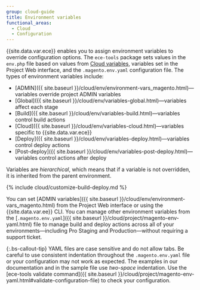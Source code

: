 ```yaml
---
group: cloud-guide
title: Environment variables
functional_areas:
  - Cloud
  - Configuration
---
```


{{site.data.var.ece}} enables you to assign environment variables to override configuration options. The `ece-tools` package sets values in the `env.php` file based on values from [Cloud variables]({{site.baseurl}}/cloud/env/variables-cloud.html), variables set in the Project Web interface, and the `.magento.env.yaml` configuration file. The types of environment variables include:

-  [ADMIN]({{ site.baseurl }}/cloud/env/environment-vars_magento.html)—variables override project ADMIN variables
-  [Global]({{ site.baseurl }}/cloud/env/variables-global.html)—variables affect each stage
-  [Build]({{ site.baseurl }}/cloud/env/variables-build.html)—variables control build actions
-  [Cloud]({{ site.baseurl }}/cloud/env/variables-cloud.html)—variables specific to {{site.data.var.ece}}
-  [Deploy]({{ site.baseurl }}/cloud/env/variables-deploy.html)—variables control deploy actions
-  [Post-deploy]({{ site.baseurl }}/cloud/env/variables-post-deploy.html)—variables control actions after deploy

Variables are _hierarchical_, which means that if a variable is not overridden, it is inherited from the parent environment.

{% include cloud/customize-build-deploy.md %}

You can set [ADMIN variables]({{ site.baseurl }}/cloud/env/environment-vars_magento.html) from the Project Web interface or using the {{site.data.var.ee}} CLI. You can manage other environment variables from the [`.magento.env.yaml`]({{ site.baseurl }}/cloud/project/magento-env-yaml.html) file to manage build and deploy actions across all of your environments—including Pro Staging and Production—without requiring a support ticket.

{:.bs-callout-tip}
YAML files are case sensitive and do not allow tabs. Be careful to use consistent indentation throughout the `.magento.env.yaml` file or your configuration may not work as expected. The examples in our documentation and in the sample file use _two-space_ indentation. Use the [ece-tools validate command]({{ site.baseurl }}/cloud/project/magento-env-yaml.html#validate-configuration-file) to check your configuration.
